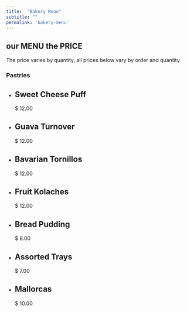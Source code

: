 ```yaml
---
title:  "Bakery Menu"
subtitle: ""
permalink: 'bakery-menu'
---
```


<section id="price">
      <div class="container">
          <div class="row">
              <div class="col-md-12">
                  <div class="block">
                      <h1 class="heading wow fadeInUp" data-wow-duration="300ms" data-wow-delay="300ms">our <span>MENU</span> the <span>PRICE</span></h1>
                      <p class="wow fadeInUp" data-wow-duration="300ms" data-wow-delay="400ms">The price varies by quantity, all prices below vary by order and quantity. </p>
                      <div class="pricing-list">
                          <div class="title">
                              <h3> <span>Pastries</span></h3>
                          </div>
                          <ul>
                              <li class="wow fadeInUp" data-wow-duration="300ms" data-wow-delay="300ms">
                                  <div class="item">
                                      <div class="item-title">
                                          <h2>Sweet Cheese Puff</h2>
                                          <div class="border-bottom"></div>
                                          <span>$ 12.00</span>
                                      </div>
                                      <p></p>
                                  </div>
                              </li>
                              <li class="wow fadeInUp" data-wow-duration="300ms" data-wow-delay="400ms">
                                  <div class="item">
                                      <div class="item-title">
                                          <h2>Guava Turnover</h2>
                                          <div class="border-bottom"></div>
                                          <span>$ 12.00</span>
                                      </div>
                                      <p></p>
                                  </div>
                              </li>
                              <li class="wow fadeInUp" data-wow-duration="300ms" data-wow-delay="500ms">
                                  <div class="item">
                                      <div class="item-title">
                                          <h2>Bavarian Tornillos</h2>
                                          <div class="border-bottom"></div>
                                          <span>$ 12.00</span>
                                      </div>
                                      <p></p>
                                  </div>
                              </li>
                              <li class="wow fadeInUp" data-wow-duration="300ms" data-wow-delay="600ms">
                                  <div class="item">
                                      <div class="item-title">
                                          <h2>Fruit Kolaches</h2>
                                          <div class="border-bottom"></div>
                                          <span>$ 12.00</span>
                                      </div>
                                      <p></p>
                                  </div>
                             </li>
                              <li class="wow fadeInUp" data-wow-duration="300ms" data-wow-delay="700ms">
                                  <div class="item">
                                      <div class="item-title">
                                          <h2>Bread Pudding</h2>
                                          <div class="border-bottom"></div>
                                          <span>$ 8.00</span>
                                      </div>
                                      <p></p>
                                  </div>
                              </li>
                              <li class="wow fadeInUp" data-wow-duration="300ms" data-wow-delay="800ms">
                                  <div class="item">
                                      <div class="item-title">
                                          <h2>Assorted Trays</h2>
                                          <div class="border-bottom"></div>
                                          <span>$ 7.00</span>
                                      </div>
                                      <p></p>
                                  </div>
                              </li>
                              <li class="wow fadeInUp" data-wow-duration="300ms" data-wow-delay="800ms">
                                  <div class="item">
                                      <div class="item-title">
                                          <h2>Mallorcas</h2>
                                          <div class="border-bottom"></div>
                                          <span>$ 10.00</span>
                                      </div>
                                      <p></p>
                                  </div>
                              </li>
                          </ul>
                      </div>
                  </div>
              </div><!-- .col-md-12 close -->
          </div><!-- .row close -->
      </div><!-- .containe close -->
  </section><!-- #price close -->
